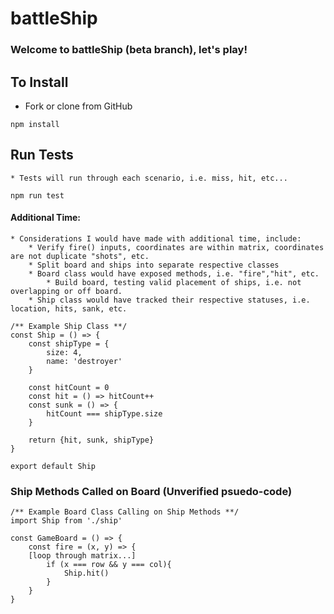 # battleShip

### Welcome to battleShip (beta branch), let's play!

## To Install

- Fork or clone from GitHub

```
npm install
```

## Run Tests

    * Tests will run through each scenario, i.e. miss, hit, etc...

```
npm run test
```

#### Additional Time:

    * Considerations I would have made with additional time, include:
    	* Verify fire() inputs, coordinates are within matrix, coordinates are not duplicate "shots", etc.
    	* Split board and ships into separate respective classes
    	* Board class would have exposed methods, i.e. "fire","hit", etc.
    		* Build board, testing valid placement of ships, i.e. not overlapping or off board.
    	* Ship class would have tracked their respective statuses, i.e. location, hits, sank, etc.

```
/** Example Ship Class **/
const Ship = () => {
	const shipType = {
		size: 4,
		name: 'destroyer'
	}

	const hitCount = 0
	const hit = () => hitCount++
	const sunk = () => {
		hitCount === shipType.size
	}

	return {hit, sunk, shipType}
}

export default Ship
```

### Ship Methods Called on Board (**Unverified psuedo-code**)

```
/** Example Board Class Calling on Ship Methods **/
import Ship from './ship'

const GameBoard = () => {
	const fire = (x, y) => {
	[loop through matrix...]
		if (x === row && y === col){
			Ship.hit()
		}
	}
}
```
